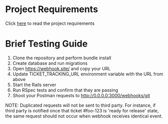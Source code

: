 # Project Requirements
Click [here](https://drive.google.com/file/d/171sj5hQ7ySkHk5lL_cuFwMiEacElPtlw/view?usp=sharing) to read the project requirements

# Brief Testing Guide

1. Clone the repository and perform bundle install
2. Create database and run migrations
3. Open https://webhook.site/ and copy your URL
4. Update TICKET_TRACKING_URL environment variable with the URL from above
5. Start the Rails server
6. Run RSpec tests and confirm that they are passing 
7. Shoot your Postman requests to http://0.0.0.0:3000/webhooks/git 

NOTE:
Duplicated requests will not be sent to third party. For instance, if third party is notified once that ticket #foo-123 is 'ready for release' state, the same request should not occur when webhook receives identical event.
